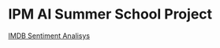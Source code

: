 # IPM AI Summer School Project

[IMDB Sentiment Analisys](https://colab.research.google.com/github/saeidscorp/ipm-ai-summer-school/blob/master/IMDB_Sentiment_Analysis_Datasets.ipynb)
